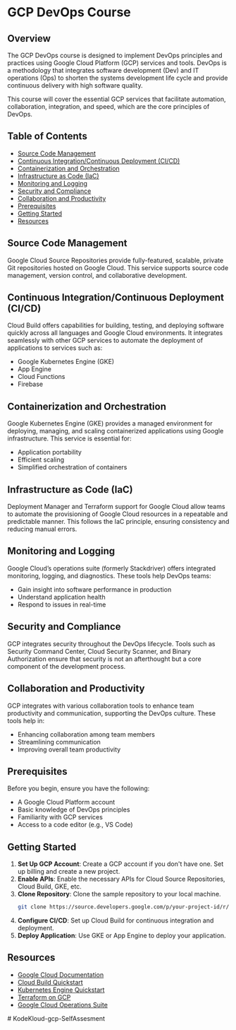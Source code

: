 # GCP DevOps Course

## Overview
The GCP DevOps course is designed to implement DevOps principles and practices using Google Cloud Platform (GCP) services and tools. DevOps is a methodology that integrates software development (Dev) and IT operations (Ops) to shorten the systems development life cycle and provide continuous delivery with high software quality.

This course will cover the essential GCP services that facilitate automation, collaboration, integration, and speed, which are the core principles of DevOps.

## Table of Contents
- [Source Code Management](#source-code-management)
- [Continuous Integration/Continuous Deployment (CI/CD)](#continuous-integrationcontinuous-deployment-cicd)
- [Containerization and Orchestration](#containerization-and-orchestration)
- [Infrastructure as Code (IaC)](#infrastructure-as-code-iac)
- [Monitoring and Logging](#monitoring-and-logging)
- [Security and Compliance](#security-and-compliance)
- [Collaboration and Productivity](#collaboration-and-productivity)
- [Prerequisites](#prerequisites)
- [Getting Started](#getting-started)
- [Resources](#resources)

## Source Code Management
Google Cloud Source Repositories provide fully-featured, scalable, private Git repositories hosted on Google Cloud. This service supports source code management, version control, and collaborative development.

## Continuous Integration/Continuous Deployment (CI/CD)
Cloud Build offers capabilities for building, testing, and deploying software quickly across all languages and Google Cloud environments. It integrates seamlessly with other GCP services to automate the deployment of applications to services such as:
- Google Kubernetes Engine (GKE)
- App Engine
- Cloud Functions
- Firebase

## Containerization and Orchestration
Google Kubernetes Engine (GKE) provides a managed environment for deploying, managing, and scaling containerized applications using Google infrastructure. This service is essential for:
- Application portability
- Efficient scaling
- Simplified orchestration of containers

## Infrastructure as Code (IaC)
Deployment Manager and Terraform support for Google Cloud allow teams to automate the provisioning of Google Cloud resources in a repeatable and predictable manner. This follows the IaC principle, ensuring consistency and reducing manual errors.

## Monitoring and Logging
Google Cloud’s operations suite (formerly Stackdriver) offers integrated monitoring, logging, and diagnostics. These tools help DevOps teams:
- Gain insight into software performance in production
- Understand application health
- Respond to issues in real-time

## Security and Compliance
GCP integrates security throughout the DevOps lifecycle. Tools such as Security Command Center, Cloud Security Scanner, and Binary Authorization ensure that security is not an afterthought but a core component of the development process.

## Collaboration and Productivity
GCP integrates with various collaboration tools to enhance team productivity and communication, supporting the DevOps culture. These tools help in:
- Enhancing collaboration among team members
- Streamlining communication
- Improving overall team productivity

## Prerequisites
Before you begin, ensure you have the following:
- A Google Cloud Platform account
- Basic knowledge of DevOps principles
- Familiarity with GCP services
- Access to a code editor (e.g., VS Code)

## Getting Started
1. **Set Up GCP Account**: Create a GCP account if you don't have one. Set up billing and create a new project.
2. **Enable APIs**: Enable the necessary APIs for Cloud Source Repositories, Cloud Build, GKE, etc.
3. **Clone Repository**: Clone the sample repository to your local machine.
    ```bash
    git clone https://source.developers.google.com/p/your-project-id/r/your-repo-name
    ```
4. **Configure CI/CD**: Set up Cloud Build for continuous integration and deployment.
5. **Deploy Application**: Use GKE or App Engine to deploy your application.

## Resources
- [Google Cloud Documentation](https://cloud.google.com/docs)
- [Cloud Build Quickstart](https://cloud.google.com/cloud-build/docs/quickstart)
- [Kubernetes Engine Quickstart](https://cloud.google.com/kubernetes-engine/docs/quickstart)
- [Terraform on GCP](https://cloud.google.com/docs/terraform)
- [Google Cloud Operations Suite](https://cloud.google.com/products/operations)

#   K o d e K l o u d - g c p - S e l f A s s e s m e n t  
 